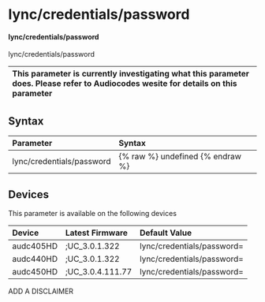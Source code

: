 ﻿---
description: lync/credentials/password
search: false
---

# lync/credentials/password

#### lync/credentials/password

lync/credentials/password


| This parameter is currently investigating what this parameter does. Please refer to Audiocodes wesite for details on this parameter | 
| :--- |

## Syntax
| Parameter | Syntax |
| :--- | :--- |
|lync/credentials/password | {% raw %} undefined {% endraw %}|

## Devices
This parameter is available on the following devices

| Device | Latest Firmware | Default Value |
|:---|:---|:---|
| audc405HD | ;UC_3.0.1.322 | lync/credentials/password= 
| audc440HD | ;UC_3.0.1.322 | lync/credentials/password= 
| audc450HD | ;UC_3.0.4.111.77 | lync/credentials/password= 

ADD A DISCLAIMER
